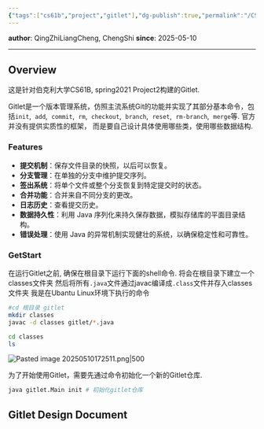 ```yaml
---
{"tags":["cs61b","project","gitlet"],"dg-publish":true,"permalink":"/CS 61B/gitlet/","dgPassFrontmatter":true,"noteIcon":"","created":"2025-05-10T17:18:19.142+08:00","updated":"2025-05-10T17:56:20.103+08:00"}
---
```


**author**: QingZhiLiangCheng, ChengShi
**since**: 2025-05-10

---

## Overview
这是针对伯克利大学CS61B, spring2021 Project2构建的Gitlet.

Gitlet是一个版本管理系统，仿照主流系统Git的功能并实现了其部分基本命令，包括`init`,  `add`,  `commit`,  `rm`,  `checkout`,  `branch`,  `reset`,  `rm-branch`,  `merge`等. 官方并没有提供实质性的框架， 而是要自己设计具体使用哪些类，使用哪些数据结构.
### Features
- **提交机制**：保存文件目录的快照，以后可以恢复。
- **分支管理**：在单独的分支中维护提交序列。
- **签出系统**：将单个文件或整个分支恢复到特定提交时的状态。
- **合并功能**：合并来自不同分支的更改。
- **日志历史**：查看提交历史。
- **数据持久性**：利用 Java 序列化来持久保存数据，模拟存储库的平面目录结构。
- **错误处理**：使用 Java 的异常机制实现健壮的系统，以确保稳定性和可靠性。

### GetStart
在运行Gitlet之前, 确保在根目录下运行下面的shell命令. 将会在根目录下建立一个classes文件夹 然后将所有`.java`文件通过javac编译成`.class`文件并存入classes文件夹
我是在Ubantu Linux环境下执行的命令
```bash
#cd 根目录 gitlet
mkdir classes
javac -d classes gitlet/*.java
```

```bash
cd classes
ls
```

![Pasted image 20250510172511.png|500](/img/user/accessory/Pasted%20image%2020250510172511.png)

为了开始使用Gitlet，需要先通过命令初始化一个新的Gitlet仓库.
```bash
java gitlet.Main init # 初始化gitlet仓库
```

## Gitlet Design Document
